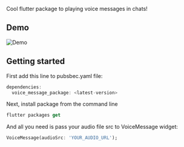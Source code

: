 
Cool flutter package to playing voice messages in chats!


## Demo

![Demo](https://github.com/mehranshoqi/voice_message_player/blob/master/voice_message_intro.gif)


## Getting started

First add this line to pubsbec.yaml file:

```dart
dependencies:
  voice_message_package: <latest-version>
```

Next, install package from the command line
```dart
flutter packages get
```

And all you need is pass your audio file src to VoiceMessage widget:
```dart
VoiceMessage(audioSrc: 'YOUR_AUDIO_URL');
```


